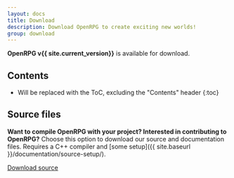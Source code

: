 ```yaml
---
layout: docs
title: Download
description: Download OpenRPG to create exciting new worlds!
group: download
---
```

**OpenRPG v{{ site.current_version}}** is available for download.

## Contents

* Will be replaced with the ToC, excluding the "Contents" header
{:toc}

<!-- ## OpenRPG installer

**Download OpenRPG's ready-to-use installer to quickly start easily managing your tabletop assets.** Includes compiled versions of all our programs and tools. Doesn't include documentation or source files.

<a href="{{ site.download.dist }}" class="btn btn-lg btn-bs">Download OpenRPG</a> -->

## Source files
**Want to compile OpenRPG with your project? Interested in contributing to OpenRPG?** Choose this option to download our source and documentation files. Requires a C++ compiler and [some setup]({{ site.baseurl }}/documentation/source-setup/).

<a href="{{ site.download.source }}" class="btn btn-lg">Download source</a>
<script src="/js/github.js"></script>